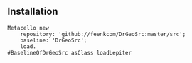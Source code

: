 ## Installation```stMetacello new	repository: 'github://feenkcom/DrGeoSrc:master/src';	baseline: 'DrGeoSrc';	load.
#BaselineOfDrGeoSrc asClass loadLepiter```
